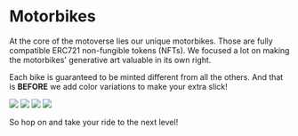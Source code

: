 # Motorbikes

At the core of the motoverse lies our unique motorbikes. Those are fully compatible ERC721 non-fungible tokens (NFTs). We focused a lot on making the motorbikes' generative art valuable in its own right.&#x20;

Each bike is guaranteed to be minted different from all the others. And that is **BEFORE** we add color variations to make your extra slick!&#x20;

![](../.gitbook/assets/prototype\_04\_example.png) ![](../.gitbook/assets/prototype\_02\_example.png) ![](../.gitbook/assets/prototype\_03\_example.png) ![](../.gitbook/assets/prototype\_01\_example.png)

So hop on and take your ride to the next level!
